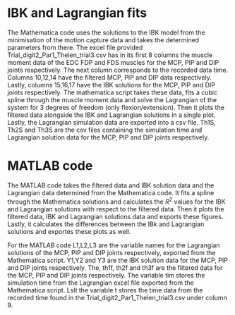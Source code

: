 # IBK and Lagrangian fits

The Mathematica code uses the solutions to the IBK model from the minimisation of the motion capture data and takes the determined parameters from there. The excel file provided Trial_digit2_Par1_Thelen_trial3.csv has in its first 8 columns the muscle moment data of the EDC FDP and FDS muscles for the MCP, PIP and DIP joints respectively. The next column corresponds to the recorded data time. Columns 10,12,14 have the filtered MCP, PIP and DIP data respectively. Lastly, columns 15,16,17 have the IBK solutions for the MCP, PIP and DIP joints respectively. The mathematica script takes these data, fits a cubic spline through the muscle moment data and solve the Lagrangian of the system for 3 degrees of freedom (only flexion/extension). Then it plots the filtered data alongside the IBK and Lagrangian solutions in a single plot. Lastly, the Lagrangian simulation data are exported into a csv file. Th1S, Th2S and Th3S are the csv files containing the simulation time and Lagrangian solution data for the MCP, PIP and DIP joints respectively.

# MATLAB code

The MATLAB code takes the filtered data and IBK solution data and the Lagrangian data determined from the Mathematica code. It fits a spline through the Mathematica solutions and calculates the $R^2$ values for the IBK and Lagrangian solutions with respect to the filtered data. Then it plots the filtered data, IBK and Lagrangian solutions data and exports these figures. Lastly, it calculates the differences between the IBk and Lagrangian solutions and exportes these plots as well.

For the MATLAB code L1,L2,L3 are the variable names for the Lagrangian solutions of the MCP, PIP and DIP joints respectively, exported from the Mathematica script. Y1,Y2 and Y3 are the IBK solution data for the MCP, PIP and DIP joints respectively. The, th1f, th2f and th3f are the filtered data for the MCP, PIP and DIP joints respectively. The variable tim stores the simulation time from the Lagrangian excel file exported from the Mathematica script. Lslt the variable t stores the time data from the recorded time found in the Trial_digit2_Par1_Thelen_trial3.csv under column 9.
